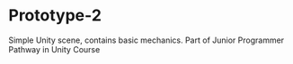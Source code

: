 # Prototype-2
Simple Unity scene, contains basic mechanics. Part of Junior Programmer Pathway in Unity Course
